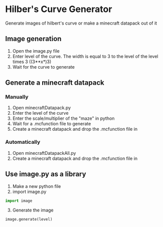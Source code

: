 # Hilber's Curve Generator
Generate images of hilbert's curve or make a minecraft datapack out of it

## Image generation
1. Open the image.py file
2. Enter level of the curve. The width is equal to 3 to the level of the level times 3 ((3**x*)3)
3. Wait for the curve to generate

## Generate a minecraft datapack
### Manually
1. Open minecraftDatapack.py
2. Enter the level of the curve
3. Enter the scale/multiplier of the "maze" in python
4. Wait for a .mcfunction file to generate
5. Create a minecraft datapack and drop the .mcfunction file in

### Automatically
1. Open minecraftDatapackAll.py
2. Create a minecraft datapack and drop the .mcfunction file in

## Use image.py as a library
1. Make a new python file
2. import image.py
```python
import image
```
3. Generate the image
```python
image.generate(level)
```

